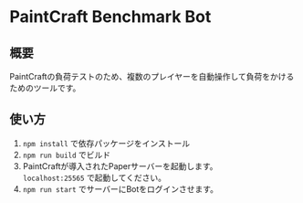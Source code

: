 # PaintCraft Benchmark Bot

## 概要

PaintCraftの負荷テストのため、複数のプレイヤーを自動操作して負荷をかけるためのツールです。

## 使い方

1. `npm install` で依存パッケージをインストール
2. `npm run build` でビルド
3. PaintCraftが導入されたPaperサーバーを起動します。  
`localhost:25565` で起動してください。
4. `npm run start` でサーバーにBotをログインさせます。
